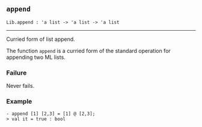 ## `append`

``` hol4
Lib.append : 'a list -> 'a list -> 'a list
```

------------------------------------------------------------------------

Curried form of list append.

The function `append` is a curried form of the standard operation for
appending two ML lists.

### Failure

Never fails.

### Example

``` hol4
- append [1] [2,3] = [1] @ [2,3];
> val it = true : bool
```

